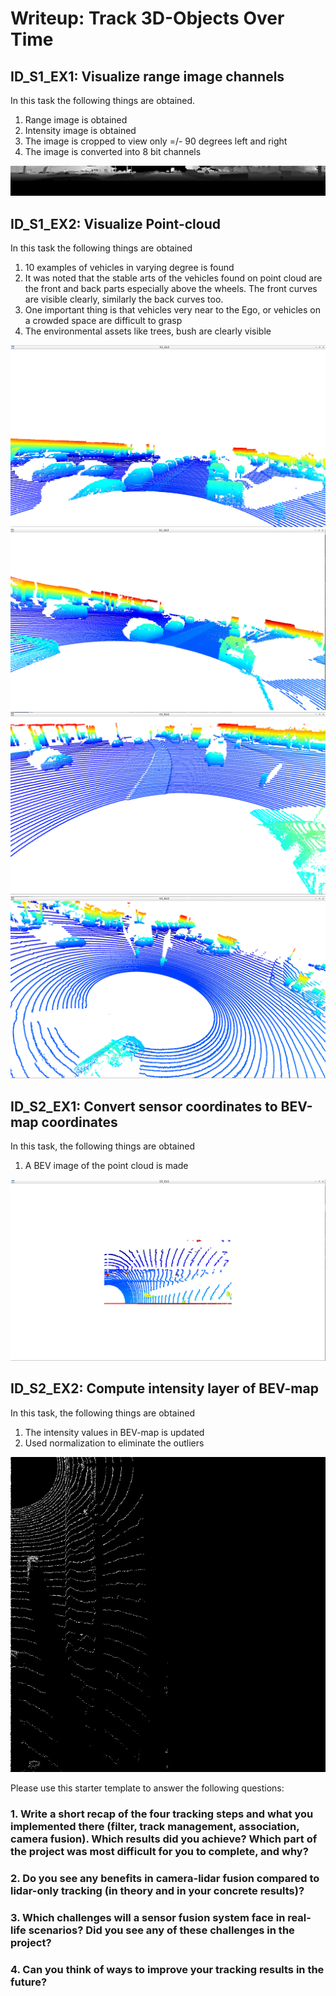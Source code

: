 # Writeup: Track 3D-Objects Over Time

## ID_S1_EX1: Visualize range image channels
In this task the following things are obtained.
1. Range image is obtained
2. Intensity image is obtained
3. The image is cropped to view only =/- 90 degrees left and right
4. The image is converted into 8 bit channels

![alt text](./img/Ex1/ex1.png)

## ID_S1_EX2: Visualize Point-cloud
In this task the following things are obtained
1. 10 examples of vehicles in varying degree is found
2. It was noted that the stable arts of the vehicles found on point cloud are the front and back parts especially above the wheels. The front curves are visible clearly, similarly the back curves too.
3. One important thing is that vehicles very near to the Ego, or vehicles on a crowded space are difficult to grasp
4. The environmental assets like trees, bush are clearly visible

![alt text](./img/Ex2/Img1.png)
![alt text](./img/Ex2/Img2.png)
![alt text](./img/Ex2/Img3.png)
![alt text](./img/Ex2/Img4.png)

## ID_S2_EX1: Convert sensor coordinates to BEV-map coordinates
In this task, the following things are obtained
1. A BEV image of the point cloud is made

![alt text](./img/Ex3/image.png)

## ID_S2_EX2: Compute intensity layer of BEV-map
In this task, the following things are obtained
1. The intensity values in BEV-map is updated
2. Used normalization to eliminate the outliers

![alt text](./img/Ex4/image.jpg)

Please use this starter template to answer the following questions:

### 1. Write a short recap of the four tracking steps and what you implemented there (filter, track management, association, camera fusion). Which results did you achieve? Which part of the project was most difficult for you to complete, and why?


### 2. Do you see any benefits in camera-lidar fusion compared to lidar-only tracking (in theory and in your concrete results)? 


### 3. Which challenges will a sensor fusion system face in real-life scenarios? Did you see any of these challenges in the project?


### 4. Can you think of ways to improve your tracking results in the future?

